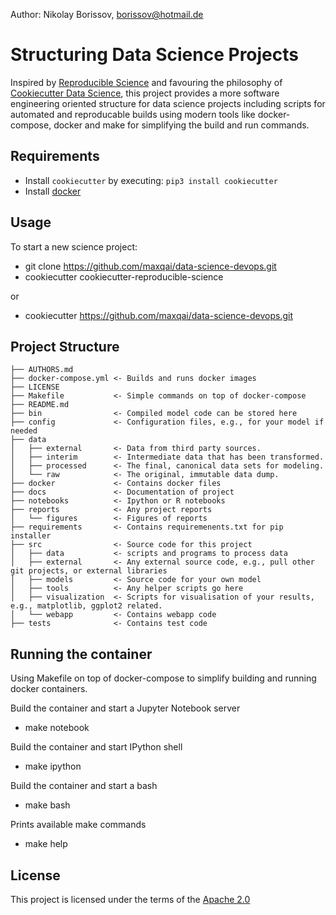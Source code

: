 Author: Nikolay Borissov, borissov@hotmail.de

Structuring Data Science Projects
====================

Inspired by [Reproducible Science](https://github.com/mkrapp/cookiecutter-reproducible-science) and favouring the philosophy of [Cookiecutter Data Science](https://github.com/drivendata/cookiecutter-data-science),
this project provides a more software engineering oriented structure for data science projects including scripts for automated and reproducable builds using modern tools like docker-compose, docker and make for 
simplifying the build and run commands. 

Requirements
------------
* Install `cookiecutter` by executing: `pip3 install cookiecutter`
* Install [docker](https://www.docker.com)

Usage
-----
To start a new science project:
 
* git clone https://github.com/maxqai/data-science-devops.git
* cookiecutter cookiecutter-reproducible-science

or

* cookiecutter https://github.com/maxqai/data-science-devops.git

Project Structure
-----------------

```
├── AUTHORS.md
├── docker-compose.yml <- Builds and runs docker images
├── LICENSE
├── Makefile           <- Simple commands on top of docker-compose
├── README.md
├── bin                <- Compiled model code can be stored here
├── config             <- Configuration files, e.g., for your model if needed
├── data
│   ├── external       <- Data from third party sources.
│   ├── interim        <- Intermediate data that has been transformed.
│   ├── processed      <- The final, canonical data sets for modeling.
│   └── raw            <- The original, immutable data dump.
├── docker             <- Contains docker files      
├── docs               <- Documentation of project
├── notebooks          <- Ipython or R notebooks
├── reports            <- Any project reports
│   └── figures        <- Figures of reports
├── requirements       <- Contains requiremenents.txt for pip installer 
├── src                <- Source code for this project
│   ├── data           <- scripts and programs to process data
│   ├── external       <- Any external source code, e.g., pull other git projects, or external libraries
│   ├── models         <- Source code for your own model
│   ├── tools          <- Any helper scripts go here
│   ├── visualization  <- Scripts for visualisation of your results, e.g., matplotlib, ggplot2 related.
│   └── webapp         <- Contains webapp code 
├── tests              <- Contains test code 

```

Running the container
---------------------

Using Makefile on top of docker-compose to simplify building and running docker containers.

Build the container and start a Jupyter Notebook server

* make notebook 

Build the container and start IPython shell

* make ipython

Build the container and start a bash

* make bash

Prints available make commands

* make help

License
-------
This project is licensed under the terms of the [Apache 2.0](/LICENSE)

